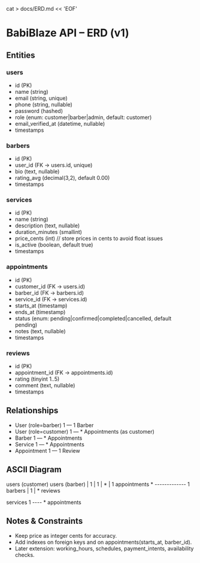 cat > docs/ERD.md << 'EOF'
# BabiBlaze API – ERD (v1)

## Entities

### users
- id (PK)
- name (string)
- email (string, unique)
- phone (string, nullable)
- password (hashed)
- role (enum: customer|barber|admin, default: customer)
- email_verified_at (datetime, nullable)
- timestamps

### barbers
- id (PK)
- user_id (FK → users.id, unique)
- bio (text, nullable)
- rating_avg (decimal(3,2), default 0.00)
- timestamps

### services
- id (PK)
- name (string)
- description (text, nullable)
- duration_minutes (smallint)
- price_cents (int)   // store prices in cents to avoid float issues
- is_active (boolean, default true)
- timestamps

### appointments
- id (PK)
- customer_id (FK → users.id)
- barber_id (FK → barbers.id)
- service_id (FK → services.id)
- starts_at (timestamp)
- ends_at (timestamp)
- status (enum: pending|confirmed|completed|cancelled, default pending)
- notes (text, nullable)
- timestamps

### reviews
- id (PK)
- appointment_id (FK → appointments.id)
- rating (tinyint 1..5)
- comment (text, nullable)
- timestamps

## Relationships
- User (role=barber) 1 — 1 Barber
- User (role=customer) 1 — * Appointments (as customer)
- Barber 1 — * Appointments
- Service 1 — * Appointments
- Appointment 1 — 1 Review

## ASCII Diagram

users (customer)      users (barber)
     | 1                      | 1
     | *                      | 1
appointments * ------------- 1 barbers
      | 1
      | *
   reviews

services 1 ---- * appointments

## Notes & Constraints
- Keep price as integer cents for accuracy.
- Add indexes on foreign keys and on appointments(starts_at, barber_id).
- Later extension: working_hours, schedules, payment_intents, availability checks.
